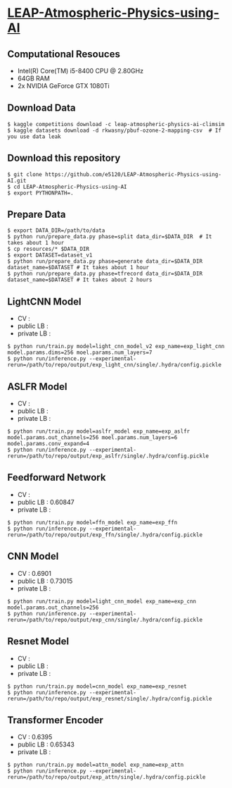 # [LEAP-Atmospheric-Physics-using-AI](https://www.kaggle.com/competitions/leap-atmospheric-physics-ai-climsim/overview)

## Computational Resouces
- Intel(R) Core(TM) i5-8400 CPU @ 2.80GHz
- 64GB RAM
- 2x NVIDIA GeForce GTX 1080Ti

## Download Data

```
$ kaggle competitions download -c leap-atmospheric-physics-ai-climsim
$ kaggle datasets download -d rkwasny/pbuf-ozone-2-mapping-csv  # If you use data leak
```

## Download this repository

```
$ git clone https://github.com/e5120/LEAP-Atmospheric-Physics-using-AI.git
$ cd LEAP-Atmospheric-Physics-using-AI
$ export PYTHONPATH=.
```

## Prepare Data

```
$ export DATA_DIR=/path/to/data
$ python run/prepare_data.py phase=split data_dir=$DATA_DIR  # It takes about 1 hour
$ cp resources/* $DATA_DIR
$ export DATASET=dataset_v1
$ python run/prepare_data.py phase=generate data_dir=$DATA_DIR dataset_name=$DATASET # It takes about 1 hour
$ python run/prepare_data.py phase=tfrecord data_dir=$DATA_DIR dataset_name=$DATASET # It takes about 2 hours
```


## LightCNN Model

- CV :
- public LB :
- private LB : 

```
$ python run/train.py model=light_cnn_model_v2 exp_name=exp_light_cnn model.params.dims=256 moel.params.num_layers=7
$ python run/inference.py --experimental-rerun=/path/to/repo/output/exp_light_cnn/single/.hydra/config.pickle
```

## ASLFR Model

- CV :
- public LB :
- private LB : 

```
$ python run/train.py model=aslfr_model exp_name=exp_aslfr model.params.out_channels=256 moel.params.num_layers=6  model.params.conv_expand=4
$ python run/inference.py --experimental-rerun=/path/to/repo/output/exp_aslfr/single/.hydra/config.pickle
```


## Feedforward Network

- CV :
- public LB : 0.60847
- private LB : 

```
$ python run/train.py model=ffn_model exp_name=exp_ffn
$ python run/inference.py --experimental-rerun=/path/to/repo/output/exp_ffn/single/.hydra/config.pickle
```

## CNN Model

- CV : 0.6901
- public LB : 0.73015
- private LB : 

```
$ python run/train.py model=light_cnn_model exp_name=exp_cnn model.params.out_channels=256
$ python run/inference.py --experimental-rerun=/path/to/repo/output/exp_cnn/single/.hydra/config.pickle
```

## Resnet Model

- CV : 
- public LB : 
- private LB : 

```
$ python run/train.py model=cnn_model exp_name=exp_resnet
$ python run/inference.py --experimental-rerun=/path/to/repo/output/exp_resnet/single/.hydra/config.pickle
```

## Transformer Encoder

- CV : 0.6395
- public LB : 0.65343
- private LB : 

```
$ python run/train.py model=attn_model exp_name=exp_attn
$ python run/inference.py --experimental-rerun=/path/to/repo/output/exp_attn/single/.hydra/config.pickle
```
